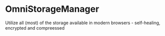 # OmniStorageManager
Utilize all (most) of the storage available in modern browsers - self-healing, encrypted and compreessed
